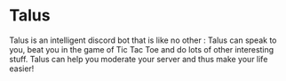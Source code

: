 # Talus
Talus is an intelligent discord bot that is like no other : Talus can speak to you, beat you in the game of Tic Tac Toe and do lots of other interesting stuff. Talus can help you moderate your server and thus make your life easier!
